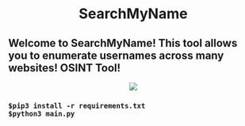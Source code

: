 <div align="center"> <h1> SearchMyName </h1></div>
<h2> Welcome to SearchMyName! This tool allows you to enumerate usernames across many websites! OSINT Tool! </h2>
<div align="center"> <img src="https://media2.giphy.com/media/H6E7CjSrSVWhgEV7E8/giphy.gif?cid=ecf05e478pm9qylq0bjnj9002lkilqx1yb032v8x58tik2nx&rid=giphy.gif&ct=s"></div>
<div>
  <h3>
<pre><code>$pip3 install -r requirements.txt </code>
<code>$python3 main.py</code></pre>
  </h3>
</div>
